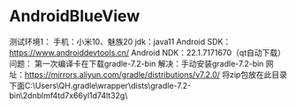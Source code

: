 # AndroidBlueView

测试环境1：
  手机：小米10、魅族20
  jdk：java11
  Android SDK：https://www.androiddevtools.cn/
  Android NDK：22.1.7171670（qt自动下载）
  问题：
    第一次编译卡在下载gradle-7.2-bin
    解决：手动安装gradle-7.2-bin
      网址：https://mirrors.aliyun.com/gradle/distributions/v7.2.0/
      将zip包放在此目录下面C:\Users\QH\.gradle\wrapper\dists\gradle-7.2-bin\2dnblmf4td7x66yl1d74lt32g\
